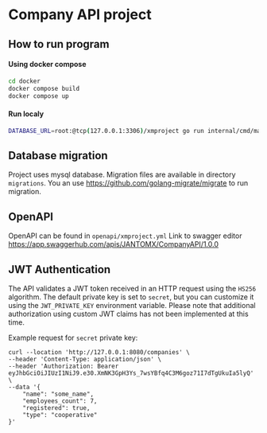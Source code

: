 # Company API project


## How to run program

#### Using docker compose
```sh
cd docker
docker compose build
docker compose up
```

#### Run localy
```sh
DATABASE_URL=root:@tcp(127.0.0.1:3306)/xmproject go run internal/cmd/main.go 
```

## Database migration
Project uses mysql database. Migration files are available in directory `migrations`.
You an use https://github.com/golang-migrate/migrate to run migration.

## OpenAPI 
OpenAPI can be found in `openapi/xmproject.yml`
Link to swagger editor https://app.swaggerhub.com/apis/JANTOMX/CompanyAPI/1.0.0

## JWT Authentication
The API validates a JWT token received in an HTTP request using the `HS256` algorithm. The default private key is set to `secret`, but you can customize it using the `JWT_PRIVATE_KEY` environment variable. Please note that additional authorization using custom JWT claims has not been implemented at this time.

Example request for `secret` private key:
```
curl --location 'http://127.0.0.1:8080/companies' \
--header 'Content-Type: application/json' \
--header 'Authorization: Bearer eyJhbGciOiJIUzI1NiJ9.e30.XmNK3GpH3Ys_7wsYBfq4C3M6goz71I7dTgUkuIa5lyQ' \
--data '{
    "name": "some_name",
    "employees_count": 7,
    "registered": true,
    "type": "cooperative"
}'
```

